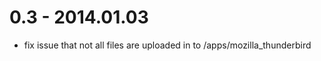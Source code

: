 0.3 - 2014.01.03
================
* fix issue that not all files are uploaded in to /apps/mozilla_thunderbird

